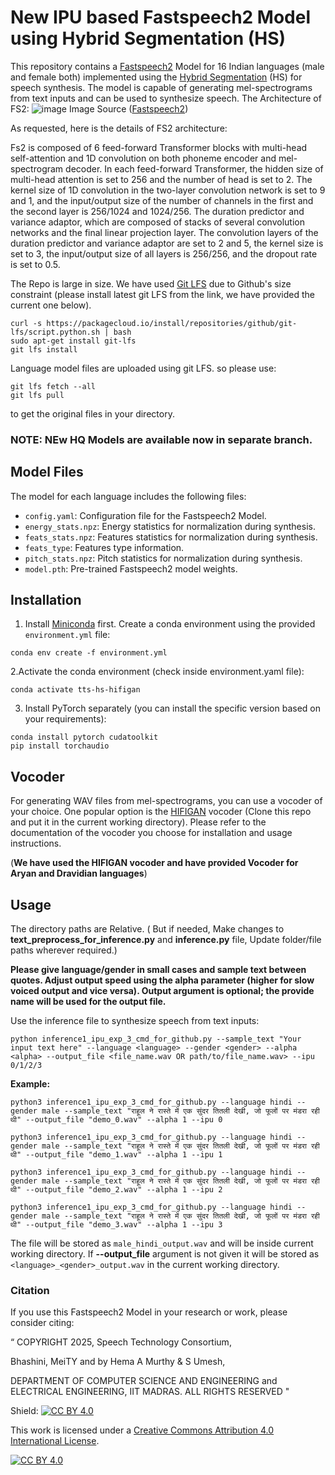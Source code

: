 # New IPU based Fastspeech2 Model using Hybrid Segmentation (HS)

This repository contains a [Fastspeech2](https://arxiv.org/abs/2006.04558) Model for 16 Indian languages (male and female both) implemented using the [Hybrid Segmentation](https://www.isca-archive.org/interspeech_2014/shanmugam14_interspeech.pdf) (HS) for speech synthesis. The model is capable of generating mel-spectrograms from text inputs and can be used to synthesize speech. The Architecture of FS2:
![image](https://github.com/user-attachments/assets/61128598-c1b9-4b64-84eb-e14f07f598ac) Image Source ([Fastspeech2](https://arxiv.org/abs/2006.04558))


As requested, here is the details of FS2 architecture:

Fs2 is composed of 6 feed-forward Transformer blocks with multi-head self-attention and 1D convolution on both phoneme encoder and mel-spectrogram decoder. In each feed-forward Transformer, the hidden size of multi-head attention is set to 256 and the number of head is set to 2. The kernel size of 1D convolution in the two-layer convolution network is set to 9 and 1, and the input/output size of the number of channels in the first and the second layer is 256/1024 and 1024/256. The duration predictor and variance adaptor, which are composed of stacks of several convolution networks and the final linear projection layer. The convolution layers of the duration predictor and variance adaptor are set to 2 and 5, the kernel size is set to 3, the input/output size of all layers is 256/256, and the dropout rate is set to 0.5. 

The Repo is large in size. We have used [Git LFS](https://git-lfs.com/) due to Github's size constraint (please install latest git LFS from the link, we have provided the current one below).


```
curl -s https://packagecloud.io/install/repositories/github/git-lfs/script.python.sh | bash
sudo apt-get install git-lfs
git lfs install
```

Language model files are uploaded using git LFS. so please use:

```
git lfs fetch --all
git lfs pull
```
to get the original files in your directory.

### NOTE:  NEw HQ Models are available now in separate branch.

## Model Files

The model for each language includes the following files:

- `config.yaml`: Configuration file for the Fastspeech2 Model.
- `energy_stats.npz`: Energy statistics for normalization during synthesis.
- `feats_stats.npz`: Features statistics for normalization during synthesis.
- `feats_type`: Features type information.
- `pitch_stats.npz`: Pitch statistics for normalization during synthesis.
- `model.pth`: Pre-trained Fastspeech2 model weights.

## Installation

1. Install [Miniconda](https://docs.conda.io/projects/miniconda/en/latest/) first. Create a conda environment using the provided `environment.yml` file:

```shell
conda env create -f environment.yml
```

2.Activate the conda environment (check inside environment.yaml file):
```shell
conda activate tts-hs-hifigan
```

3.  Install PyTorch separately (you can install the specific version based on your requirements):
```shell
conda install pytorch cudatoolkit
pip install torchaudio
```
## Vocoder
For generating WAV files from mel-spectrograms, you can use a vocoder of your choice. One popular option is the [HIFIGAN](https://github.com/jik876/hifi-gan) vocoder (Clone this repo and put it in the current working directory). Please refer to the documentation of the vocoder you choose for installation and usage instructions. 

(**We have used the HIFIGAN vocoder and have provided Vocoder for Aryan and Dravidian languages**)

## Usage

The directory paths are Relative. ( But if needed, Make changes to **text_preprocess_for_inference.py** and **inference.py** file, Update folder/file paths wherever required.)

**Please give language/gender in small cases and sample text between quotes. Adjust output speed using the alpha parameter (higher for slow voiced output and vice versa). Output argument is optional; the provide name will be used for the output file.** 

Use the inference file to synthesize speech from text inputs:
```shell
python inference1_ipu_exp_3_cmd_for_github.py --sample_text "Your input text here" --language <language> --gender <gender> --alpha <alpha> --output_file <file_name.wav OR path/to/file_name.wav> --ipu 0/1/2/3
```

**Example:**

```
python3 inference1_ipu_exp_3_cmd_for_github.py --language hindi --gender male --sample_text "राहूल ने रास्ते में एक सुंदर तितली देखी, जो फूलों पर मंडरा रही थी" --output_file "demo_0.wav" --alpha 1 --ipu 0

python3 inference1_ipu_exp_3_cmd_for_github.py --language hindi --gender male --sample_text "राहूल ने रास्ते में एक सुंदर तितली देखी, जो फूलों पर मंडरा रही थी" --output_file "demo_1.wav" --alpha 1 --ipu 1

python3 inference1_ipu_exp_3_cmd_for_github.py --language hindi --gender male --sample_text "राहूल ने रास्ते में एक सुंदर तितली देखी, जो फूलों पर मंडरा रही थी" --output_file "demo_2.wav" --alpha 1 --ipu 2

python3 inference1_ipu_exp_3_cmd_for_github.py --language hindi --gender male --sample_text "राहूल ने रास्ते में एक सुंदर तितली देखी, जो फूलों पर मंडरा रही थी" --output_file "demo_3.wav" --alpha 1 --ipu 3
```
The file will be stored as `male_hindi_output.wav` and will be inside current working directory. If **--output_file** argument is not given it will be stored as `<language>_<gender>_output.wav` in the current working directory.


### Citation
If you use this Fastspeech2 Model in your research or work, please consider citing:

“
COPYRIGHT
2025, Speech Technology Consortium,

Bhashini, MeiTY and by Hema A Murthy & S Umesh,


DEPARTMENT OF COMPUTER SCIENCE AND ENGINEERING
and
ELECTRICAL ENGINEERING,
IIT MADRAS. ALL RIGHTS RESERVED "



Shield: [![CC BY 4.0][cc-by-shield]][cc-by]

This work is licensed under a
[Creative Commons Attribution 4.0 International License][cc-by].

[![CC BY 4.0][cc-by-image]][cc-by]

[cc-by]: http://creativecommons.org/licenses/by/4.0/
[cc-by-image]: https://i.creativecommons.org/l/by/4.0/88x31.png
[cc-by-shield]: https://img.shields.io/badge/License-CC%20BY%204.0-lightgrey.svg
